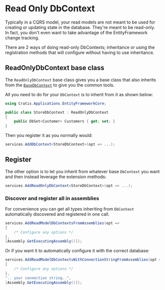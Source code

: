 # Read Only DbContext

Typically in a CQRS model, your read models are not meant to be used for creating or updating state in the
database. They're meant to be read-only. In fact, you don't even want to take advantage of the EntityFramework change tracking.

There are 2 ways of doing read-only DbContexts; inheritance or using the registration methods that will configure without
having to use inheritance.

## ReadOnlyDbContext base class

The `ReadOnlyDbContext` base class gives you a base class that also inherits from the [`BaseDbContext`](./base-db-context.md) to
give you the common tools.

All you need to do for your `DbContext` is to inherit from it as shown below:

```csharp
using Cratis.Applications.EntityFrameworkCore;

public class StoreDbContext : ReadOnlyDbContext
{
    public DbSet<Customer> Customers { get; set; }
}
```

Then you register it as you normally would:

```csharp
services.AddDbContext<StoreDbContext>(opt => ...);
```

## Register

The other option is to let you inherit from whatever base `DbContext` you want and then instead leverage the extension methods:

```csharp
services.AddReadOnlyDbContext<StoreDbContext>(opt => ...);
```

### Discover and register all in assemblies

For convenience you can get all types inheriting from `DbContext` automatically discovered and registered in one call.

```csharp
services.AddReadModelDbContextsFromAssemblies(opt => 
{
    /* Configure any options */
},
[Assembly.GetExecutingAssembly()]);
```

Or if you want it to automatically configure it with the correct database:

```csharp
services.AddReadModelDbContextsWithConnectionStringFromAssemblies(opt => 
{
    /* Configure any options */
},
".. your connection string..",
[Assembly.GetExecutingAssembly()]);
```
